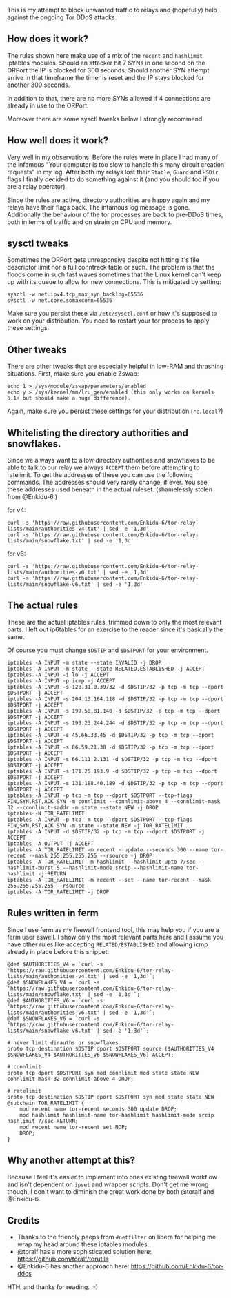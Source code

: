 This is my attempt to block unwanted traffic to relays and (hopefully) help against the ongoing Tor DDoS attacks.

## How does it work?
The rules shown here make use of a mix of the `recent` and `hashlimit` iptables modules. Should an attacker hit 7 SYNs in one second on the ORPort the IP is blocked for 300 seconds. Should another SYN attempt arrive in that timeframe the timer is reset and the IP stays blocked for another 300 seconds.

In addition to that, there are no more SYNs allowed if 4 connections are already in use to the ORPort.

Moreover there are some sysctl tweaks below I strongly recommend.

## How well does it work?
Very well in my observations. Before the rules were in place I had many of the infamous "Your computer is too slow to handle this many circuit creation requests" in my log. After both my relays lost their `Stable`, `Guard` and `HSDir` flags I finally decided to do something against it (and you should too if you are a relay operator).

Since the rules are active, directory authorities are happy again and my relays have their flags back. The infamous log message is gone. Additionally the behaviour of the tor processes are back to pre-DDoS times, both in terms of traffic and on strain on CPU and memory.

## sysctl tweaks
Sometimes the ORPort gets unresponsive despite not hitting it's file descriptor limit nor a full conntrack table or such. The problem is that the floods come in such fast waves sometimes that the Linux kernel can't keep up with its queue to allow for new connections. This is mitigated by setting:

```
sysctl -w net.ipv4.tcp_max_syn_backlog=65536
sysctl -w net.core.somaxconn=65536
```

Make sure you persist these via `/etc/sysctl.conf` or how it's supposed to work on your distribution. You need to restart your tor process to apply these settings.

## Other tweaks
There are other tweaks that are especially helpful in low-RAM and thrashing situations. First, make sure you enable Zswap:
```
echo 1 > /sys/module/zswap/parameters/enabled
echo y > /sys/kernel/mm/lru_gen/enabled (this only works on kernels 6.1+ but should make a huge difference).
```

Again, make sure you persist these settings for your distribution (`rc.local`?)

## Whitelisting the directory authorities and snowflakes.
Since we always want to allow directory authorities and snowflakes to be able to talk to our relay we always `ACCEPT` them before attempting to ratelimit. To get the addresses of these you can use the following commands. The addresses should very rarely change, if ever. You see these addresses used beneath in the actual ruleset. (shamelessly stolen from @Enkidu-6.)

for v4:
```
curl -s 'https://raw.githubusercontent.com/Enkidu-6/tor-relay-lists/main/authorities-v4.txt' | sed -e '1,3d'
curl -s 'https://raw.githubusercontent.com/Enkidu-6/tor-relay-lists/main/snowflake.txt' | sed -e '1,3d'
```

for v6:
```
curl -s 'https://raw.githubusercontent.com/Enkidu-6/tor-relay-lists/main/authorities-v6.txt' | sed -e '1,3d'
curl -s 'https://raw.githubusercontent.com/Enkidu-6/tor-relay-lists/main/snowflake-v6.txt' | sed -e '1,3d'
```

## The actual rules
These are the actual iptables rules, trimmed down to only the most relevant parts. I left out ip6tables for an exercise to the reader since it's basically the same.

Of course you must change `$DSTIP` and `$DSTPORT` for your environment.

```
iptables -A INPUT -m state --state INVALID -j DROP
iptables -A INPUT -m state --state RELATED,ESTABLISHED -j ACCEPT
iptables -A INPUT -i lo -j ACCEPT
iptables -A INPUT -p icmp -j ACCEPT
iptables -A INPUT -s 128.31.0.39/32 -d $DSTIP/32 -p tcp -m tcp --dport $DSTPORT -j ACCEPT
iptables -A INPUT -s 204.13.164.118 -d $DSTIP/32 -p tcp -m tcp --dport $DSTPORT -j ACCEPT
iptables -A INPUT -s 199.58.81.140 -d $DSTIP/32 -p tcp -m tcp --dport $DSTPORT -j ACCEPT
iptables -A INPUT -s 193.23.244.244 -d $DSTIP/32 -p tcp -m tcp --dport $DSTPORT -j ACCEPT
iptables -A INPUT -s 45.66.33.45 -d $DSTIP/32 -p tcp -m tcp --dport $DSTPORT -j ACCEPT
iptables -A INPUT -s 86.59.21.38 -d $DSTIP/32 -p tcp -m tcp --dport $DSTPORT -j ACCEPT
iptables -A INPUT -s 66.111.2.131 -d $DSTIP/32 -p tcp -m tcp --dport $DSTPORT -j ACCEPT
iptables -A INPUT -s 171.25.193.9 -d $DSTIP/32 -p tcp -m tcp --dport $DSTPORT -j ACCEPT
iptables -A INPUT -s 131.188.40.189 -d $DSTIP/32 -p tcp -m tcp --dport $DSTPORT -j ACCEPT
iptables -A INPUT -p tcp -m tcp --dport $DSTPORT --tcp-flags FIN,SYN,RST,ACK SYN -m connlimit --connlimit-above 4 --connlimit-mask 32 --connlimit-saddr -m state --state NEW -j DROP
iptables -N TOR_RATELIMIT
iptables -A INPUT -p tcp -m tcp --dport $DSTPORT --tcp-flags FIN,SYN,RST,ACK SYN -m state --state NEW -j TOR_RATELIMIT
iptables -A INPUT -d $DSTIP/32 -p tcp -m tcp --dport $DSTPORT -j ACCEPT
iptables -A OUTPUT -j ACCEPT
iptables -A TOR_RATELIMIT -m recent --update --seconds 300 --name tor-recent --mask 255.255.255.255 --rsource -j DROP
iptables -A TOR_RATELIMIT -m hashlimit --hashlimit-upto 7/sec --hashlimit-burst 5 --hashlimit-mode srcip --hashlimit-name tor-hashlimit -j RETURN
iptables -A TOR_RATELIMIT -m recent --set --name tor-recent --mask 255.255.255.255 --rsource
iptables -A TOR_RATELIMIT -j DROP
```

## Rules written in ferm
Since I use ferm as my firewall frontend tool, this may help you if you are a ferm user aswell. I show only the most relevant parts here and I assume you have other rules like accepting `RELATED/ESTABLISHED` and allowing icmp already in place before this snippet:
```
@def $AUTHORITIES_V4 = `curl -s 'https://raw.githubusercontent.com/Enkidu-6/tor-relay-lists/main/authorities-v4.txt' | sed -e '1,3d'`;
@def $SNOWFLAKES_V4 = `curl -s 'https://raw.githubusercontent.com/Enkidu-6/tor-relay-lists/main/snowflake.txt' | sed -e '1,3d'`;
@def $AUTHORITIES_V6 = `curl -s 'https://raw.githubusercontent.com/Enkidu-6/tor-relay-lists/main/authorities-v6.txt' | sed -e '1,3d'`;
@def $SNOWFLAKES_V6 = `curl -s 'https://raw.githubusercontent.com/Enkidu-6/tor-relay-lists/main/snowflake-v6.txt' | sed -e '1,3d'`;

# never limit dirauths or snowflakes
proto tcp destination $DSTIP dport $DSTPORT source ($AUTHORITIES_V4 $SNOWFLAKES_V4 $AUTHORITIES_V6 $SNOWFLAKES_V6) ACCEPT;

# connlimit
proto tcp dport $DSTPORT syn mod connlimit mod state state NEW connlimit-mask 32 connlimit-above 4 DROP;

# ratelimit
proto tcp destination $DSTIP dport $DSTPORT syn mod state state NEW @subchain TOR_RATELIMIT {
    mod recent name tor-recent seconds 300 update DROP;
    mod hashlimit hashlimit-name tor-hashlimit hashlimit-mode srcip hashlimit 7/sec RETURN;
    mod recent name tor-recent set NOP;
    DROP;
}
```

## Why another attempt at this?
Because I feel it's easier to implement into ones existing firewall workflow and isn't dependent on `ipset` and wrapper scripts. Don't get me wrong though, I don't want to diminish the great work done by both @toralf and @Enkidu-6.

## Credits
* Thanks to the friendly peeps from `#netfilter` on libera for helping me wrap my head around these iptables modules.
* @toralf has a more sophisticated solution here: https://github.com/toralf/torutils
* @Enkidu-6 has another approach here: https://github.com/Enkidu-6/tor-ddos

HTH, and thanks for reading. :-)
